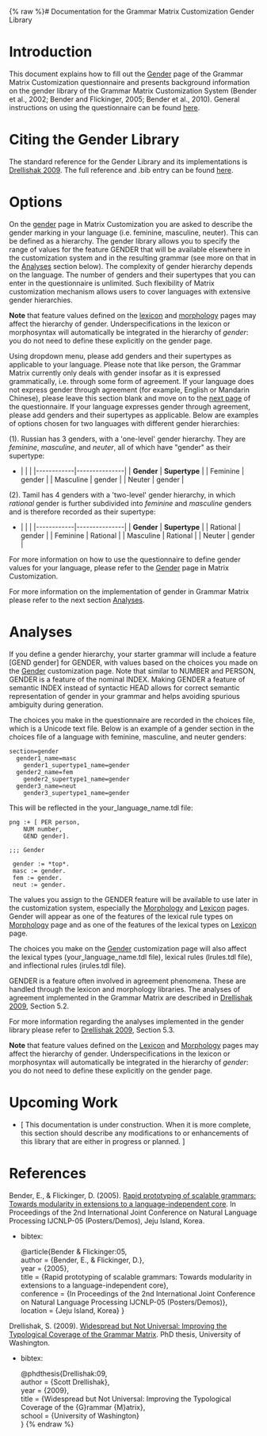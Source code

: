 {% raw %}# Documentation for the Grammar Matrix Customization Gender Library

# Introduction

This document explains how to fill out the
[Gender](http://www.delph-in.net/matrix/customize/matrix.cgi?subpage=gender)
page of the Grammar Matrix Customization questionnaire and presents
background information on the gender library of the Grammar Matrix
Customization System (Bender et al., 2002; Bender and Flickinger, 2005;
Bender et al., 2010). General instructions on using the questionnaire
can be found
[here](/MatrixDocTop#General_instructions_on_how_to_use_the_questionnaire).

# Citing the Gender Library

The standard reference for the Gender Library and its implementations is
[Drellishak
2009](http://depts.washington.edu/uwcl/matrix/sfd/Drellishak%20-%20Widespread%20but%20Not%20Universal.pdf).
The full reference and .bib entry can be found
[here](/MatrixDoc/Gender#References).

# Options

On the
[gender](http://www.delph-in.net/matrix/customize/matrix.cgi?subpage=gender)
page in Matrix Customization you are asked to describe the gender
marking in your language (i.e. feminine, masculine, neuter). This can be
defined as a hierarchy. The gender library allows you to specify the
range of values for the feature GENDER that will be available elsewhere
in the customization system and in the resulting grammar (see more on
that in the [Analyses](/MatrixDoc/Gender#Analyses) section below). The
complexity of gender hierarchy depends on the language. The number of
genders and their supertypes that you can enter in the questionnaire is
unlimited. Such flexibility of Matrix customization mechanism allows
users to cover languages with extensive gender hierarchies.

**Note** that feature values defined on the
[lexicon](http://www.delph-in.net/matrix/customize/matrix.cgi?subpage=lexicon)
and
[morphology](http://www.delph-in.net/matrix/customize/matrix.cgi?subpage=morphology)
pages may affect the hierarchy of gender. Underspecifications in the
lexicon or morphosyntax will automatically be integrated in the
hierarchy of *gender*: you do not need to define these explicitly on the
gender page.

Using dropdown menu, please add genders and their supertypes as
applicable to your language. Please note that like
person, the Grammar Matrix currently only deals with
gender insofar as it is expressed grammatically, i.e. through some form
of agreement. If your language does not express gender through agreement
(for example, English or Mandarin Chinese), please leave this section
blank and move on to the [next
page](http://www.delph-in.net/matrix/customize/matrix.cgi?subpage=case)
of the questionnaire. If your language expresses gender through
agreement, please add genders and their supertypes as applicable. Below
are examples of options chosen for two languages with different gender
hierarchies:

(1). Russian has 3 genders, with a 'one-level' gender hierarchy. They
are *feminine*, *masculine*, and *neuter*, all of which have "gender" as
their supertype:

- |            |               |
|------------|---------------|
| **Gender** | **Supertype** |
| Feminine   | gender        |
| Masculine  | gender        |
| Neuter     | gender        |

(2). Tamil has 4 genders with a 'two-level' gender hierarchy, in which
*rational* gender is further subdivided into *feminine* and *masculine*
genders and is therefore recorded as their supertype:

- |            |               |
|------------|---------------|
| **Gender** | **Supertype** |
| Rational   | gender        |
| Feminine   | Rational      |
| Masculine  | Rational      |
| Neuter     | gender        |

For more information on how to use the questionnaire to define gender
values for your language, please refer to the
[Gender](http://www.delph-in.net/matrix/customize/matrix.cgi?subpage=gender)
page in Matrix Customization.

For more information on the implementation of gender in Grammar Matrix
please refer to the next section [Analyses](/MatrixDoc/Gender#Analyses).

# Analyses

If you define a gender hierarchy, your starter grammar will include a
feature \[GEND gender\] for GENDER, with values based on the choices you
made on the
[Gender](http://www.delph-in.net/matrix/customize/matrix.cgi?subpage=gender)
customization page. Note that similar to NUMBER and PERSON, GENDER is a
feature of the nominal INDEX. Making GENDER a feature of semantic INDEX
instead of syntactic HEAD allows for correct semantic representation of
gender in your grammar and helps avoiding spurious ambiguity during
generation.

The choices you make in the questionnaire are recorded in the choices
file, which is a Unicode text file. Below is an example of a gender
section in the choices file of a language with feminine, masculine, and
neuter genders:

    section=gender
      gender1_name=masc
        gender1_supertype1_name=gender
      gender2_name=fem
        gender2_supertype1_name=gender
      gender3_name=neut
        gender3_supertype1_name=gender

This will be reflected in the your\_language\_name.tdl file:

    png :+ [ PER person,
        NUM number, 
        GEND gender].
    
    ;;; Gender
    
     gender := *top*.
     masc := gender.
     fem := gender.
     neut := gender.

The values you assign to the GENDER feature will be available to use
later in the customization system, especially the
[Morphology](http://www.delph-in.net/matrix/customize/matrix.cgi?subpage=morphology)
and
[Lexicon](http://www.delph-in.net/matrix/customize/matrix.cgi?subpage=lexicon)
pages. Gender will appear as one of the features of the lexical rule
types on
[Morphology](http://www.delph-in.net/matrix/customize/matrix.cgi?subpage=morphology)
page and as one of the features of the lexical types on
[Lexicon](http://www.delph-in.net/matrix/customize/matrix.cgi?subpage=lexicon)
page.

The choices you make on the
[Gender](http://www.delph-in.net/matrix/customize/matrix.cgi?subpage=gender)
customization page will also affect the lexical types
(your\_language\_name.tdl file), lexical rules (lrules.tdl file), and
inflectional rules (irules.tdl file).

GENDER is a feature often involved in agreement phenomena. These are
handled through the lexicon and morphology libraries. The analyses of
agreement implemented in the Grammar Matrix are described in [Drellishak
2009](http://depts.washington.edu/uwcl/matrix/sfd/Drellishak%20-%20Widespread%20but%20Not%20Universal.pdf),
Section 5.2.

For more information regarding the analyses implemented in the gender
library please refer to [Drellishak
2009](http://depts.washington.edu/uwcl/matrix/sfd/Drellishak%20-%20Widespread%20but%20Not%20Universal.pdf),
Section 5.3.

**Note** that feature values defined on the
[Lexicon](http://www.delph-in.net/matrix/customize/matrix.cgi?subpage=lexicon)
and
[Morphology](http://www.delph-in.net/matrix/customize/matrix.cgi?subpage=morphology)
pages may affect the hierarchy of gender. Underspecifications in the
lexicon or morphosyntax will automatically be integrated in the
hierarchy of *gender*: you do not need to define these explicitly on the
gender page.

# Upcoming Work

- <span class="small">\[ This documentation is under construction.
When it is more complete, this section should describe any
modifications to or enhancements of this library that are either in
progress or planned. \]</span>

# References

Bender, E., & Flickinger, D. (2005). [Rapid prototyping of scalable
grammars: Towards modularity in extensions to a language-independent
core](http://faculty.washington.edu/ebender/papers/modules05.pdf). In
Proceedings of the 2nd International Joint Conference on Natural
Language Processing IJCNLP-05 (Posters/Demos), Jeju Island, Korea.

- bibtex:
  
  @article{Bender & Flickinger:05,\
author = {Bender, E., & Flickinger, D.},\
year = {2005},\
title = {Rapid prototyping of scalable grammars: Towards modularity
in extensions to a language-independent core},\
conference = {In Proceedings of the 2nd International Joint
Conference on Natural Language Processing IJCNLP-05
(Posters/Demos)},\
location = {Jeju Island, Korea} }

Drellishak, S. (2009). [Widespread but Not Universal: Improving the
Typological Coverage of the Grammar
Matrix](http://depts.washington.edu/uwcl/matrix/sfd/Drellishak%20-%20Widespread%20but%20Not%20Universal.pdf).
PhD thesis, University of Washington.

- bibtex:
  
  @phdthesis{Drellishak:09,\
author = {Scott Drellishak},\
year = {2009},\
title = {Widespread but Not Universal: Improving the Typological
Coverage of the {G}rammar {M}atrix},\
school = {University of Washington}\
}
<update date omitted for speed>{% endraw %}